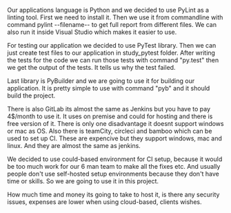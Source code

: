 Our applications language is Python and we decided to use PyLint as a linting tool.
First we need to install it. Then we use it from commandline with command pylint --filename-- to get full report from different files.
We can also run it inside Visual Studio which makes it easier to use. 

For testing our application we decided to use PyTest library. Then we can just create test files to our application in study_pytest folder. 
After writing the tests for the code we can run those tests with command "py.test" then we get the output of the tests. It tells us why the test failed.

Last library is PyBuilder and we are going to use it for building our application. 
It is pretty simple to use with command "pyb" and it should build the project. 

There is also GitLab its almost the same as Jenkins but you have to pay 4$/month to use it. It uses on premise and could for hosting and there is free version of it.
There is only one disadvantage it doesnt support windows or mac as OS. 
Also there is teamCity, circleci and bamboo which can be used to set up CI. 
These are expencive but they support windows, mac and linux. And they are almost the same as jenkins. 

We decided to use could-based environment for CI setup, because it would be too much work for our 6 man team to make all the fixes etc.
And usually people don't use self-hosted setup environments because they don't have time or skills. 
So we are going to use it in this project.

How much time and money its going to take to host it, is there any security issues, expenses are lower when using cloud-based, clients wishes.